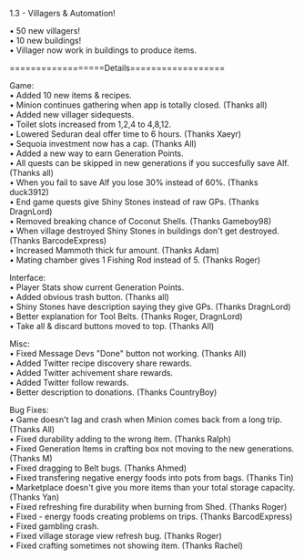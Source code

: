 
 1.3 - Villagers & Automation!
 
 • 50 new villagers!  
 • 10 new buildings!  
 • Villager now work in buildings to produce items.  
 
 ==================Details==================
 
 Game:  
 • Added 10 new items & recipes.  
 • Minion continues gathering when app is totally closed. (Thanks all)  
 • Added new villager sidequests.  
 • Toilet slots increased from 1,2,4 to 4,8,12.  
 • Lowered Seduran deal offer time to 6 hours. (Thanks Xaeyr)  
 • Sequoia investment now has a cap. (Thanks All)  
 • Added a new way to earn Generation Points.  
 • All quests can be skipped in new generations if you succesfully save Alf. (Thanks all)  
 • When you fail to save Alf you lose 30% instead of 60%. (Thanks duck3912)  
 • End game quests give Shiny Stones instead of raw GPs. (Thanks DragnLord)  
 • Removed breaking chance of Coconut Shells. (Thanks Gameboy98)  
 • When village destroyed Shiny Stones in buildings don't get destroyed. (Thanks BarcodeExpress)  
 • Increased Mammoth thick fur amount. (Thanks Adam)  
 • Mating chamber gives 1 Fishing Rod instead of 5. (Thanks Roger)  
 
 Interface:  
 • Player Stats show current Generation Points.  
 • Added obvious trash button. (Thanks all)  
 • Shiny Stones have description saying they give GPs. (Thanks DragnLord)  
 • Better explanation for Tool Belts. (Thanks Roger, DragnLord)  
 • Take all & discard buttons moved to top. (Thanks All)  
 
 Misc:  
 • Fixed Message Devs "Done" button not working. (Thanks All)  
 • Added Twitter recipe discovery share rewards.  
 • Added Twitter achivement share rewards.  
 • Added Twitter follow rewards.  
 • Better description to donations. (Thanks CountryBoy)  
 
 Bug Fixes:  
 • Game doesn't lag and crash when Minion comes back from a long trip. (Thanks All)  
 • Fixed durability adding to the wrong item. (Thanks Ralph)  
 • Fixed Generation Items in crafting box not moving to the new generations. (Thanks M)  
 • Fixed dragging to Belt bugs. (Thanks Ahmed)  
 • Fixed transfering negative energy foods into pots from bags. (Thanks Tin)  
 • Marketplace doesn't give you more items than your total storage capacity. (Thanks Yan)  
 • Fixed refreshing fire durability when burning from Shed. (Thanks Roger)  
 • Fixed - energy foods creating problems on trips. (Thanks BarcodExpress)  
 • Fixed gambling crash.  
 • Fixed village storage view refresh bug. (Thanks Roger)  
 • Fixed crafting sometimes not showing item. (Thanks Rachel)  
